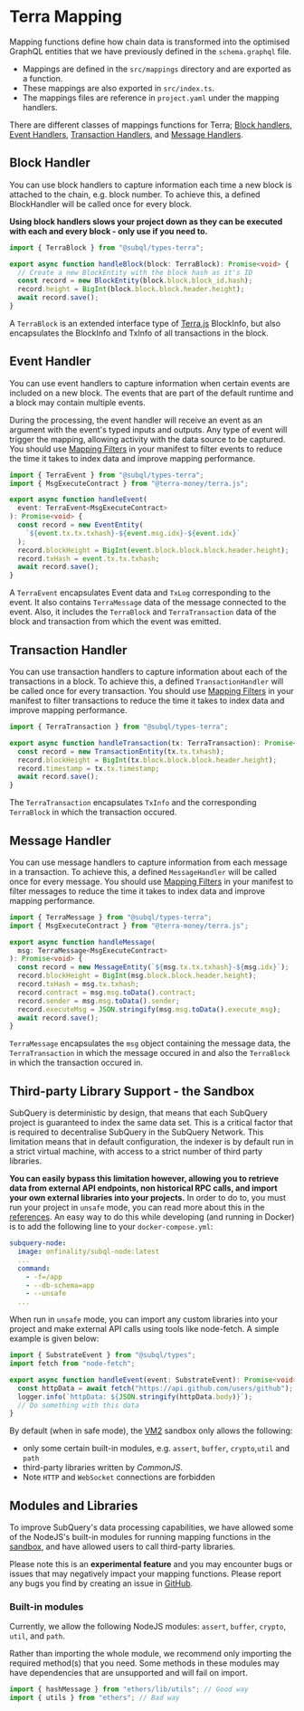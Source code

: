 # Terra Mapping

Mapping functions define how chain data is transformed into the optimised GraphQL entities that we have previously defined in the `schema.graphql` file.

- Mappings are defined in the `src/mappings` directory and are exported as a function.
- These mappings are also exported in `src/index.ts`.
- The mappings files are reference in `project.yaml` under the mapping handlers.

There are different classes of mappings functions for Terra; [Block handlers](#block-handler), [Event Handlers](#event-handler), [Transaction Handlers](#transaction-handler), and [Message Handlers](#message-handler).

## Block Handler

You can use block handlers to capture information each time a new block is attached to the chain, e.g. block number. To achieve this, a defined BlockHandler will be called once for every block.

**Using block handlers slows your project down as they can be executed with each and every block - only use if you need to.**

```ts
import { TerraBlock } from "@subql/types-terra";

export async function handleBlock(block: TerraBlock): Promise<void> {
  // Create a new BlockEntity with the block hash as it's ID
  const record = new BlockEntity(block.block.block_id.hash);
  record.height = BigInt(block.block.block.header.height);
  await record.save();
}
```

A `TerraBlock` is an extended interface type of [Terra.js](https://docs.terra.money/docs/develop/sdks/terra-js/README.html) BlockInfo, but also encapsulates the BlockInfo and TxInfo of all transactions in the block.

## Event Handler

You can use event handlers to capture information when certain events are included on a new block. The events that are part of the default runtime and a block may contain multiple events.

During the processing, the event handler will receive an event as an argument with the event's typed inputs and outputs. Any type of event will trigger the mapping, allowing activity with the data source to be captured. You should use [Mapping Filters](../manifest/terra.md#mapping-handlers-and-filters) in your manifest to filter events to reduce the time it takes to index data and improve mapping performance.

```ts
import { TerraEvent } from "@subql/types-terra";
import { MsgExecuteContract } from "@terra-money/terra.js";

export async function handleEvent(
  event: TerraEvent<MsgExecuteContract>
): Promise<void> {
  const record = new EventEntity(
    `${event.tx.tx.txhash}-${event.msg.idx}-${event.idx}`
  );
  record.blockHeight = BigInt(event.block.block.block.header.height);
  record.txHash = event.tx.tx.txhash;
  await record.save();
}
```

A `TerraEvent` encapsulates Event data and `TxLog` corresponding to the event. It also contains `TerraMessage` data of the message connected to the event. Also, it includes the `TerraBlock` and `TerraTransaction` data of the block and transaction from which the event was emitted.

## Transaction Handler

You can use transaction handlers to capture information about each of the transactions in a block. To achieve this, a defined `TransactionHandler` will be called once for every transaction. You should use [Mapping Filters](../manifest/terra.md#mapping-handlers-and-filters) in your manifest to filter transactions to reduce the time it takes to index data and improve mapping performance.

```ts
import { TerraTransaction } from "@subql/types-terra";

export async function handleTransaction(tx: TerraTransaction): Promise<void> {
  const record = new TransactionEntity(tx.tx.txhash);
  record.blockHeight = BigInt(tx.block.block.block.header.height);
  record.timestamp = tx.tx.timestamp;
  await record.save();
}
```

The `TerraTransaction` encapsulates `TxInfo` and the corresponding `TerraBlock` in which the transaction occured.

## Message Handler

You can use message handlers to capture information from each message in a transaction. To achieve this, a defined `MessageHandler` will be called once for every message. You should use [Mapping Filters](../manifest/terra.md#mapping-handlers-and-filters) in your manifest to filter messages to reduce the time it takes to index data and improve mapping performance.

```ts
import { TerraMessage } from "@subql/types-terra";
import { MsgExecuteContract } from "@terra-money/terra.js";

export async function handleMessage(
  msg: TerraMessage<MsgExecuteContract>
): Promise<void> {
  const record = new MessageEntity(`${msg.tx.tx.txhash}-${msg.idx}`);
  record.blockHeight = BigInt(msg.block.block.header.height);
  record.txHash = msg.tx.txhash;
  record.contract = msg.msg.toData().contract;
  record.sender = msg.msg.toData().sender;
  record.executeMsg = JSON.stringify(msg.msg.toData().execute_msg);
  await record.save();
}
```

`TerraMessage` encapsulates the `msg` object containing the message data, the `TerraTransaction` in which the message occured in and also the `TerraBlock` in which the transaction occured in.

## Third-party Library Support - the Sandbox

SubQuery is deterministic by design, that means that each SubQuery project is guaranteed to index the same data set. This is a critical factor that is required to decentralise SubQuery in the SubQuery Network. This limitation means that in default configuration, the indexer is by default run in a strict virtual machine, with access to a strict number of third party libraries.

**You can easily bypass this limitation however, allowing you to retrieve data from external API endpoints, non historical RPC calls, and import your own external libraries into your projects.** In order to do to, you must run your project in `unsafe` mode, you can read more about this in the [references](../../run_publish/references.md#unsafe-node-service). An easy way to do this while developing (and running in Docker) is to add the following line to your `docker-compose.yml`:

```yml
subquery-node:
  image: onfinality/subql-node:latest
  ...
  command:
    - -f=/app
    - --db-schema=app
    - --unsafe
  ...
```

When run in `unsafe` mode, you can import any custom libraries into your project and make external API calls using tools like node-fetch. A simple example is given below:

```ts
import { SubstrateEvent } from "@subql/types";
import fetch from "node-fetch";

export async function handleEvent(event: SubstrateEvent): Promise<void> {
  const httpData = await fetch("https://api.github.com/users/github");
  logger.info(`httpData: ${JSON.stringify(httpData.body)}`);
  // Do something with this data
}
```

By default (when in safe mode), the [VM2](https://www.npmjs.com/package/vm2) sandbox only allows the following:

- only some certain built-in modules, e.g. `assert`, `buffer`, `crypto`,`util` and `path`
- third-party libraries written by _CommonJS_.
- Note `HTTP` and `WebSocket` connections are forbidden

## Modules and Libraries

To improve SubQuery's data processing capabilities, we have allowed some of the NodeJS's built-in modules for running mapping functions in the [sandbox](#third-party-library-support---the-sandbox), and have allowed users to call third-party libraries.

Please note this is an **experimental feature** and you may encounter bugs or issues that may negatively impact your mapping functions. Please report any bugs you find by creating an issue in [GitHub](https://github.com/subquery/subql).

### Built-in modules

Currently, we allow the following NodeJS modules: `assert`, `buffer`, `crypto`, `util`, and `path`.

Rather than importing the whole module, we recommend only importing the required method(s) that you need. Some methods in these modules may have dependencies that are unsupported and will fail on import.

```ts
import { hashMessage } from "ethers/lib/utils"; // Good way
import { utils } from "ethers"; // Bad way
```
